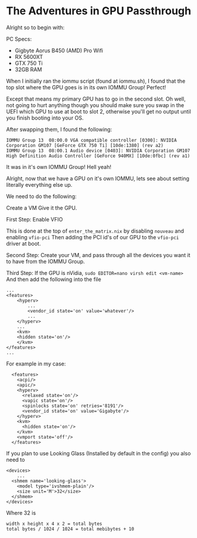 # The Adventures in GPU Passthrough

Alright so to begin with:

PC Specs:

- Gigbyte Aorus B450 (AMD) Pro Wifi
- RX 5600XT
- GTX 750 Ti
- 32GB RAM

When I initially ran the iommu script (found at iommu.sh), 
I found that the top slot where the GPU goes is in its own IOMMU Group!
Perfect!

Except that means my primary GPU has to go in the second slot. Oh well, not going to hurt anything
though you should make sure you swap in the UEFI which GPU to use at boot to slot 2, otherwise you'll
get no output until you finish booting into your OS.

After swapping them, I found the following:

```
IOMMU Group 13 	08:00.0 VGA compatible controller [0300]: NVIDIA Corporation GM107 [GeForce GTX 750 Ti] [10de:1380] (rev a2)
IOMMU Group 13 	08:00.1 Audio device [0403]: NVIDIA Corporation GM107 High Definition Audio Controller [GeForce 940MX] [10de:0fbc] (rev a1)
```
It was in it's own IOMMU Group! Hell yeah!

Alright, now that we have a GPU on it's own IOMMU, lets see about setting literally everything else up.

We need to do the following:

Create a VM
Give it the GPU.

First Step: Enable VFIO

This is done at the top of `enter_the_matrix.nix` by disabling `nouveau` and enabling `vfio-pci`
Then adding the PCI id's of our GPU to the `vfio-pci` driver at boot.

Second Step: Create your VM, and pass through all the devices you want it to have from the IOMMU Group.

Third Step: If the GPU is nVidia, `sudo EDITOR=nano virsh edit <vm-name>`
And then add the following into the file

```
...
<features>
	<hyperv>
		...
		<vendor_id state='on' value='whatever'/>
		...
	</hyperv>
	...
	<kvm>
	<hidden state='on'/>
	</kvm>
</features>
...
```

For example in my case:

```
  <features>
    <acpi/>
    <apic/>
    <hyperv>
      <relaxed state='on'/>
      <vapic state='on'/>
      <spinlocks state='on' retries='8191'/>
      <vendor_id state='on' value='Gigabyte'/>
    </hyperv>
    <kvm>
      <hidden state='on'/>
    </kvm>
    <vmport state='off'/>
  </features>
```

If you plan to use Looking Glass (Installed by default in the config) you also need to

```
<devices>
    ...
  <shmem name='looking-glass'>
    <model type='ivshmem-plain'/>
    <size unit='M'>32</size>
  </shmem>
</devices>
```
Where 32 is 
```
width x height x 4 x 2 = total bytes
total bytes / 1024 / 1024 = total mebibytes + 10
```
